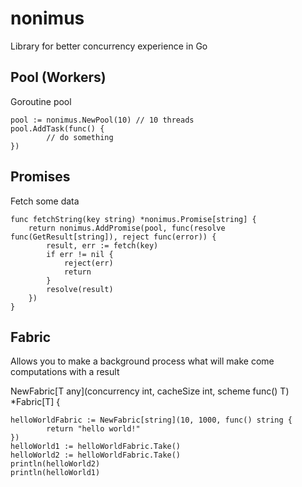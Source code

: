 # nonimus

Library for better concurrency experience in Go

## Pool (Workers)
Goroutine pool

```
pool := nonimus.NewPool(10) // 10 threads
pool.AddTask(func() {
		// do something
})
```

## Promises
Fetch some data

```
func fetchString(key string) *nonimus.Promise[string] {
	return nonimus.AddPromise(pool, func(resolve func(GetResult[string]), reject func(error)) {
		result, err := fetch(key)
		if err != nil {
			reject(err)
			return
		}
		resolve(result)
	})
}
```

## Fabric
Allows you to make a background process what will make come computations with a result

NewFabric\[T any](concurrency int, cacheSize int, scheme func() T) *Fabric\[T] {

```
helloWorldFabric := NewFabric[string](10, 1000, func() string {
		return "hello world!"
})
helloWorld1 := helloWorldFabric.Take()
helloWorld2 := helloWorldFabric.Take()
println(helloWorld2)
println(helloWorld1)
```
